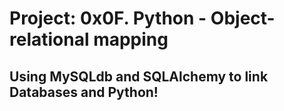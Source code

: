 # Project: 0x0F. Python - Object-relational mapping
## Using MySQLdb and SQLAlchemy to link Databases and Python!